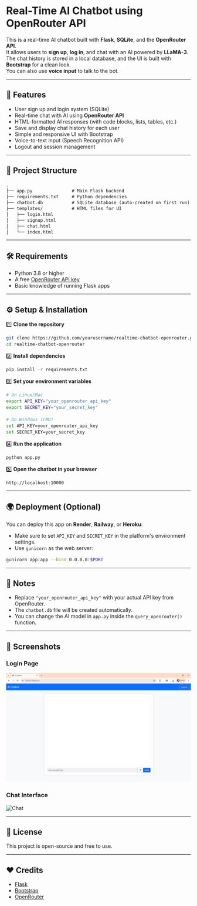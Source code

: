 # Real-Time AI Chatbot using OpenRouter API

This is a real-time AI chatbot built with **Flask**, **SQLite**, and the **OpenRouter API**.  
It allows users to **sign up**, **log in**, and chat with an AI powered by **LLaMA-3**.  
The chat history is stored in a local database, and the UI is built with **Bootstrap** for a clean look.  
You can also use **voice input** to talk to the bot.

---

## 🚀 Features
- User sign up and login system (SQLite)
- Real-time chat with AI using **OpenRouter API**
- HTML-formatted AI responses (with code blocks, lists, tables, etc.)
- Save and display chat history for each user
- Simple and responsive UI with Bootstrap
- Voice-to-text input (Speech Recognition API)
- Logout and session management

---

## 📂 Project Structure
```
.
├── app.py               # Main Flask backend
├── requirements.txt     # Python dependencies
├── chatbot.db           # SQLite database (auto-created on first run)
├── templates/           # HTML files for UI
│   ├── login.html
│   ├── signup.html
│   ├── chat.html
│   └── index.html
```

---

## 🛠️ Requirements
- Python 3.8 or higher
- A free [OpenRouter API key](https://openrouter.ai/)
- Basic knowledge of running Flask apps

---

## ⚙️ Setup & Installation

1️⃣ **Clone the repository**
```bash
git clone https://github.com/yourusername/realtime-chatbot-openrouter.git
cd realtime-chatbot-openrouter
```

2️⃣ **Install dependencies**
```bash
pip install -r requirements.txt
```

3️⃣ **Set your environment variables**
```bash
# On Linux/Mac
export API_KEY="your_openrouter_api_key"
export SECRET_KEY="your_secret_key"

# On Windows (CMD)
set API_KEY=your_openrouter_api_key
set SECRET_KEY=your_secret_key
```

4️⃣ **Run the application**
```bash
python app.py
```

5️⃣ **Open the chatbot in your browser**
```
http://localhost:10000
```

---

## 🌍 Deployment (Optional)
You can deploy this app on **Render**, **Railway**, or **Heroku**:
- Make sure to set `API_KEY` and `SECRET_KEY` in the platform's environment settings.
- Use `gunicorn` as the web server:
```bash
gunicorn app:app --bind 0.0.0.0:$PORT
```

---

## 📝 Notes
- Replace `"your_openrouter_api_key"` with your actual API key from OpenRouter.
- The `chatbot.db` file will be created automatically.
- You can change the AI model in `app.py` inside the `query_openrouter()` function.

---

## 📸 Screenshots
### Login Page
![Login](screenshots/chat.jpg)

### Chat Interface
![Chat](https://via.placeholder.com/600x300?text=Chat+Interface)

---

## 📜 License
This project is open-source and free to use.

---

## ❤️ Credits
- [Flask](https://flask.palletsprojects.com/)
- [Bootstrap](https://getbootstrap.com/)
- [OpenRouter](https://openrouter.ai/)

